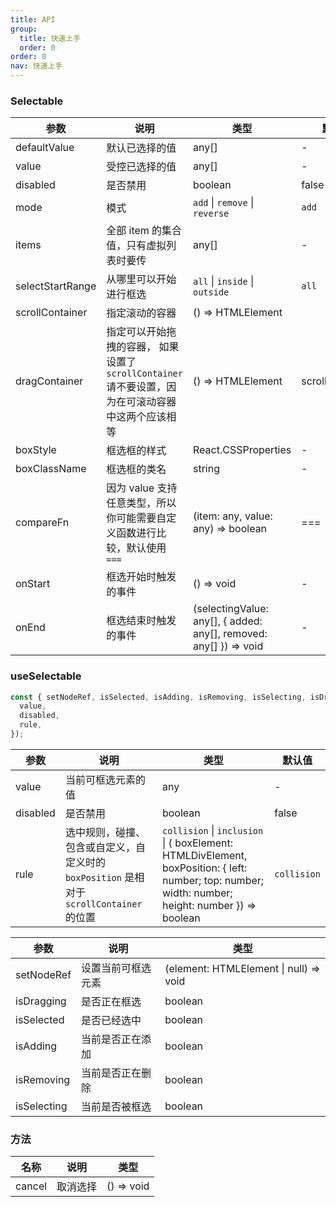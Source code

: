 ```yaml
---
title: API
group:
  title: 快速上手
  order: 0
order: 0
nav: 快速上手
---
```


### Selectable

| 参数             | 说明                                                                                               | 类型                                                              | 默认值          |
| ---------------- | -------------------------------------------------------------------------------------------------- | ----------------------------------------------------------------- | --------------- |
| defaultValue     | 默认已选择的值                                                                                     | any[]                                                             | -               |
| value            | 受控已选择的值                                                                                     | any[]                                                             | -               |
| disabled         | 是否禁用                                                                                           | boolean                                                           | false           |
| mode             | 模式                                                                                               | `add` \| `remove` \| `reverse`                                    | `add`           |
| items            | 全部 item 的集合值，只有虚拟列表时要传                                                             | any[]                                                             | -               |
| selectStartRange | 从哪里可以开始进行框选                                                                             | `all` \| `inside` \| `outside`                                    | `all`           |
| scrollContainer  | 指定滚动的容器                                                                                     | () => HTMLElement                                                 |
| dragContainer    | 指定可以开始拖拽的容器， 如果设置了 `scrollContainer` 请不要设置，因为在可滚动容器中这两个应该相等 | () => HTMLElement                                                 | scrollContainer |
| boxStyle         | 框选框的样式                                                                                       | React.CSSProperties                                               | -               |
| boxClassName     | 框选框的类名                                                                                       | string                                                            | -               |
| compareFn        | 因为 value 支持任意类型，所以你可能需要自定义函数进行比较，默认使用 `===`                          | (item: any, value: any) => boolean                                | ===             |
| onStart          | 框选开始时触发的事件                                                                               | () => void                                                        | -               |
| onEnd            | 框选结束时触发的事件                                                                               | (selectingValue: any[], { added: any[], removed: any[] }) => void | -               |

### useSelectable

```typescript
const { setNodeRef, isSelected, isAdding, isRemoving, isSelecting, isDragging } = useSelectable({
  value,
  disabled,
  rule,
});
```

| 参数     | 说明                                                                                     | 类型                                                                                                                                              | 默认值      |
| -------- | ---------------------------------------------------------------------------------------- | ------------------------------------------------------------------------------------------------------------------------------------------------- | ----------- |
| value    | 当前可框选元素的值                                                                       | any                                                                                                                                               | -           |
| disabled | 是否禁用                                                                                 | boolean                                                                                                                                           | false       |
| rule     | 选中规则，碰撞、包含或自定义，自定义时的 `boxPosition` 是相对于 `scrollContainer` 的位置 | `collision` \| `inclusion` \| ( boxElement: HTMLDivElement, boxPosition: { left: number; top: number; width: number; height: number }) => boolean | `collision` |

| 参数        | 说明               | 类型                                   |
| ----------- | ------------------ | -------------------------------------- |
| setNodeRef  | 设置当前可框选元素 | (element: HTMLElement \| null) => void |
| isDragging  | 是否正在框选       | boolean                                |
| isSelected  | 是否已经选中       | boolean                                |
| isAdding    | 当前是否正在添加   | boolean                                |
| isRemoving  | 当前是否正在删除   | boolean                                |
| isSelecting | 当前是否被框选     | boolean                                |

### 方法

| 名称   | 说明     | 类型       |
| ------ | -------- | ---------- |
| cancel | 取消选择 | () => void |
